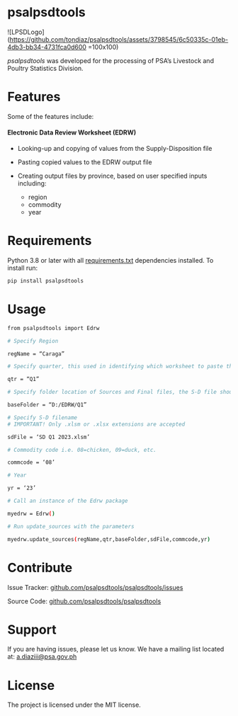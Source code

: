 # psalpsdtools
![LPSDLogo](https://github.com/tondiaz/psalpsdtools/assets/3798545/6c50335c-01eb-4db3-bb34-4731fca0d600 =100x100)

_psalpsdtools_ was developed for the processing of PSA’s Livestock and Poultry Statistics Division.

# Features

Some of the features include:

####  Electronic Data Review Worksheet (EDRW)
- Looking-up and copying of values from the Supply-Disposition file
- Pasting copied values to the EDRW output file
- Creating output files by province, based on user specified inputs including:

  	- region
	- commodity
	- year

# Requirements

Python 3.8 or later with all [requirements.txt](https://github.com/tondiaz/psalpsdtools/blob/main/docs/requirements.txt) dependencies installed. To install run:

```bash
pip install psalpsdtools
```
# Usage
```bash
from psalpsdtools import Edrw

# Specify Region

regName = “Caraga”

# Specify quarter, this used in identifying which worksheet to paste the copied values from the S-D file..

qtr = “Q1”

# Specify folder location of Sources and Final files, the S-D file should also be found here.

baseFolder = “D:/EDRW/Q1”

# Specify S-D filename
# IMPORTANT! Only .xlsm or .xlsx extensions are accepted

sdFile = ‘SD Q1 2023.xlsm’

# Commodity code i.e. 08=chicken, 09=duck, etc.

commcode = ‘08’

# Year

yr = ‘23’

# Call an instance of the Edrw package

myedrw = Edrw()

# Run update_sources with the parameters

myedrw.update_sources(regName,qtr,baseFolder,sdFile,commcode,yr)
```

# Contribute

Issue Tracker: [github.com/psalpsdtools/psalpsdtools/issues](github.com/psalpsdtools/psalpsdtools/issues)

Source Code: [github.com/psalpsdtools/psalpsdtools](github.com/psalpsdtools/psalpsdtools)

# Support

If you are having issues, please let us know. We have a mailing list located at: a.diaziii@psa.gov.ph

# License

The project is licensed under the MIT license.
